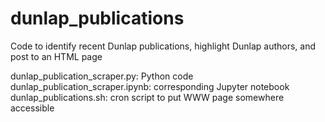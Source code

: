 # dunlap_publications
Code to identify recent Dunlap publications, highlight Dunlap authors, and post to an HTML page

dunlap_publication_scraper.py: Python code
dunlap_publication_scraper.ipynb: corresponding Jupyter notebook
dunlap_publications.sh: cron script to put WWW page somewhere accessible


